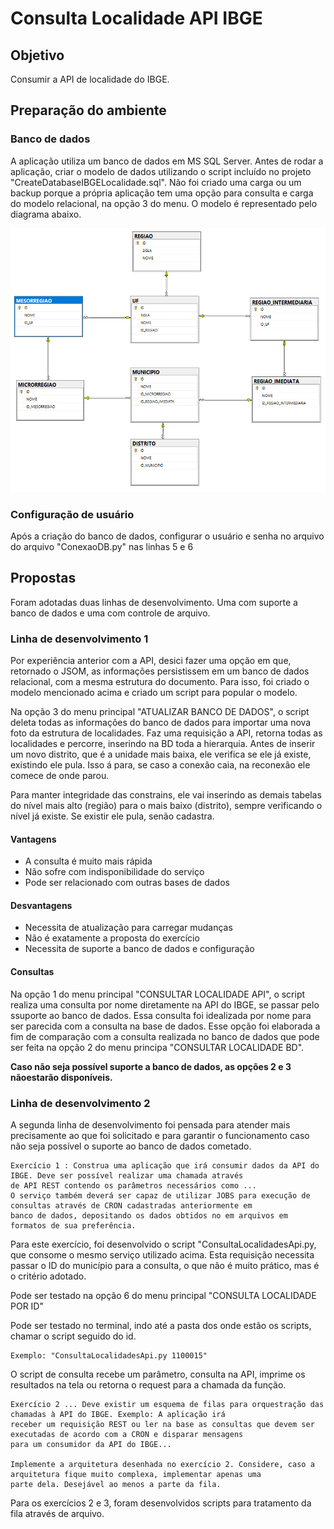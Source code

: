 # Consulta Localidade API IBGE

## Objetivo
  Consumir a API de localidade do IBGE.
  
## Preparação do ambiente
  ### Banco de dados
  <p> A aplicação utiliza um banco de dados em MS SQL Server. Antes de rodar a aplicação, criar o modelo de dados utilizando o script incluído no projeto "CreateDatabaseIBGELocalidade.sql". Não foi criado uma carga ou um backup porque a própria aplicação tem uma opção para consulta e carga do modelo relacional, na opção 3 do menu.
  O modelo é representado pelo diagrama abaixo.
</p>  
   <img src="https://github.com/israelss1-git/Consulta_localidade_API_IBGE/blob/master/Cortex/DiagramaDadosIBGELocalidade.png" width="600" title="Diagrama de Banco de Dados">
  
### Configuração de usuário
  
  Após a criação do banco de dados, configurar o usuário e senha no arquivo do arquivo "ConexaoDB.py" nas linhas 5 e 6

## Propostas
<p>
  Foram adotadas duas linhas de desenvolvimento. Uma com suporte a banco de dados e uma com controle de arquivo.
</p>

### Linha de desenvolvimento 1
<p> Por experiência anterior com a API, desici fazer uma opção em que, retornado o JSOM, as informações persistissem em um banco de dados relacional, com a mesma estrutura do documento. Para isso, foi criado o modelo mencionado acima e criado um script para popular o modelo.</p>
<p> Na opção 3 do menu principal "ATUALIZAR BANCO DE DADOS", o script deleta todas as informações do banco de dados para importar uma nova foto da estrutura de localidades. Faz uma requisição a API, retorna todas as localidades e percorre, inserindo na BD toda a hierarquia. Antes de inserir um novo distrito, que é a unidade mais baixa, ele verifica se ele já existe, existindo ele pula. Isso á para, se caso a conexão caia, na reconexão ele comece de onde parou.</p>
<p> Para manter integridade das constrains, ele vai inserindo as demais tabelas do nível mais alto (região) para o mais baixo (distrito), sempre verificando o nível já existe. Se existir ele pula, senão cadastra.</p>

#### Vantagens

* A consulta é muito mais rápida
* Não sofre com indisponibilidade do serviço
* Pode ser relacionado com outras bases de dados

#### Desvantagens

* Necessita de atualização para carregar mudanças
* Não é exatamente a proposta do exercício
* Necessita de suporte a banco de dados e configuração

#### Consultas
<p> Na opção 1 do menu principal "CONSULTAR LOCALIDADE API", o script realiza uma consulta por nome diretamente na API do IBGE, se passar pelo ssuporte ao banco de dados. Essa consulta foi idealizada por nome para ser parecida com a consulta na base de dados. Esse opção foi elaborada a fim de comparação com a consulta realizada no banco de dados que pode ser feita na opção 2 do menu principa "CONSULTAR LOCALIDADE BD".</p>

**Caso não seja possível suporte a banco de dados, as opções 2 e 3 nãoestarão disponíveis.**

### Linha de desenvolvimento 2
<p>A segunda linha de desenvolvimento foi pensada para atender mais precisamente ao que foi solicitado e para garantir o funcionamento caso não seja possível o suporte ao banco de dados cometado.</p>

    Exercício 1 : Construa uma aplicação que irá consumir dados da API do IBGE. Deve ser possível realizar uma chamada através 
    de API REST contendo os parâmetros necessários como ...
    O serviço também deverá ser capaz de utilizar JOBS para execução de consultas através de CRON cadastradas anteriormente em 
    banco de dados, depositando os dados obtidos no em arquivos em formatos de sua preferência.

<p>Para este exercício, foi desenvolvido o script "ConsultaLocalidadesApi.py, que consome o mesmo serviço utilizado acima. Esta requisição necessita passar o ID do município para a consulta, o que não é muito prático, mas é o critério adotado. </p>
<p>Pode ser testado na opção 6 do menu principal "CONSULTA LOCALIDADE POR ID" </p>
<p>Pode ser testado no terminal, indo até a pasta dos onde estão os scripts, chamar o script seguido do id.</p>

    Exemplo: "ConsultaLocalidadesApi.py 1100015"
    
<p>O script de consulta recebe um parâmetro, consulta na API, imprime os resultados na tela ou retorna o request para a chamada da função.
  
    Exercício 2 ... Deve existir um esquema de filas para orquestração das chamadas à API do IBGE. Exemplo: A aplicação irá 
    receber um requisição REST ou ler na base as consultas que devem ser executadas de acordo com a CRON e disparar mensagens 
    para um consumidor da API do IBGE...
    
    Implemente a arquitetura desenhada no exercício 2. Considere, caso a arquitetura fique muito complexa, implementar apenas uma 
    parte dela. Desejável ao menos a parte da fila.

<p>Para os exercícios 2 e 3, foram desenvolvidos scripts para tratamento da fila através de arquivo.</p>
